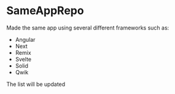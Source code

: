 # SameAppRepo

Made the same app using several different frameworks such as:

- Angular
- Next
- Remix
- Svelte
- Solid
- Qwik

The list will be updated
